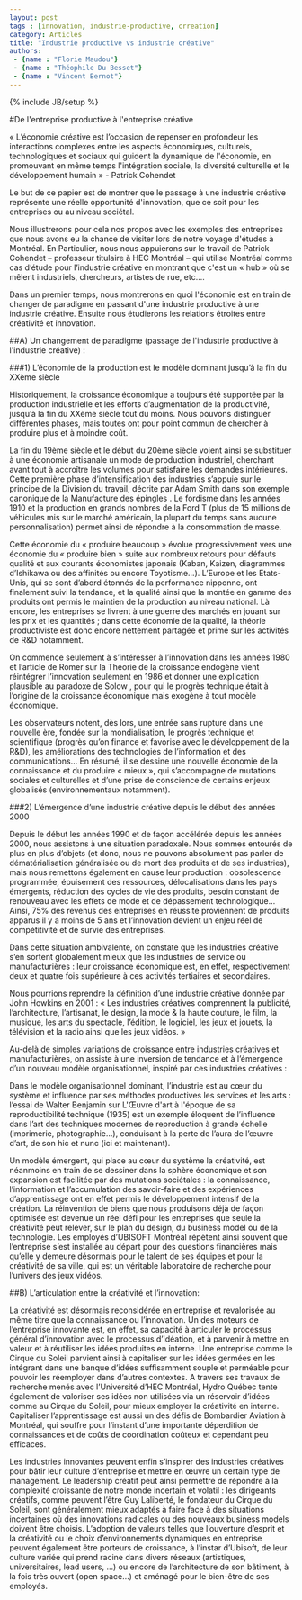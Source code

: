 ```yaml
---
layout: post
tags : [innovation, industrie-productive, crreation]
category: Articles
title: "Industrie productive vs industrie créative"
authors:
 - {name : "Florie Maudou"}
 - {name : "Théophile Du Besset"}
 - {name : "Vincent Bernot"}
---
```

{% include JB/setup %}

#De l'entreprise productive à l'entreprise créative 

« L’économie créative est l’occasion de repenser en profondeur les interactions complexes entre les aspects économiques, culturels, technologiques et sociaux qui guident la dynamique de l'économie, en promouvant en même temps l'intégration sociale, la diversité culturelle et le développement humain » - Patrick Cohendet

Le but de ce papier est de montrer que le passage à une industrie créative représente une réelle opportunité d'innovation, que ce soit pour les entreprises ou au niveau sociétal.

Nous illustrerons pour cela nos propos avec les exemples des entreprises que nous avons eu la chance de visiter lors de notre voyage d'études à Montréal. En Particulier, nous nous appuierons sur le travail de Patrick Cohendet – professeur titulaire à HEC Montréal – qui utilise Montréal comme cas d’étude pour l’industrie créative en montrant que c'est un « hub » où se mêlent industriels, chercheurs, artistes de rue, etc....

Dans un premier temps, nous montrerons en quoi l'économie est en train de changer de paradigme en passant d'une industrie productive à une industrie créative. Ensuite nous étudierons les relations étroites entre créativité et innovation.

##A) Un changement de paradigme (passage de l'industrie productive à l'industrie créative) : 

###1) L’économie de la production est le modèle dominant jusqu’à la fin du XXème siècle

Historiquement, la croissance économique a toujours été supportée par la production industrielle et les efforts d’augmentation de la productivité, jusqu’à la fin du XXème siècle tout du moins. Nous pouvons distinguer différentes phases, mais toutes ont pour point commun de chercher à produire plus et à moindre coût. 

La fin du 19ème siècle et le début du 20ème siècle voient ainsi se substituer à une économie artisanale un mode de production industriel, cherchant avant tout à accroître les volumes pour satisfaire les demandes intérieures. Cette première phase d’intensification des industries s’appuie sur le principe de la Division du travail, décrite par Adam Smith dans son exemple canonique de la Manufacture des épingles . Le fordisme dans les années 1910 et la production en grands nombres de la Ford T (plus de 15 millions de véhicules mis sur le marché américain, la plupart du temps sans aucune personnalisation) permet ainsi de répondre à la consommation de masse. 

Cette économie du « produire beaucoup » évolue progressivement vers une économie du « produire bien » suite aux nombreux retours pour défauts qualité et aux courants économistes japonais (Kaban, Kaizen, diagrammes d’Ishikawa ou des affinités ou encore Toyotisme…). L’Europe et les Etats-Unis, qui se sont d’abord étonnés de la performance nipponne, ont finalement suivi la tendance, et la qualité ainsi que la montée en gamme des produits ont permis le maintien de la production au niveau national. Là encore, les entreprises se livrent à une guerre des marchés en jouant sur les prix et les quantités ; dans cette économie de la qualité, la théorie productiviste est donc encore nettement partagée et prime sur les activités de R&D notamment. 

On commence seulement à s’intéresser à l’innovation dans les années 1980 et l’article de Romer sur la Théorie de la croissance endogène vient réintégrer l’innovation seulement en 1986 et donner une explication plausible au paradoxe de Solow , pour qui le progrès technique était à l’origine de la croissance économique mais exogène à tout modèle économique. 

Les observateurs notent, dès lors, une entrée sans rupture dans une nouvelle ère, fondée sur la mondialisation, le progrès technique et scientifique (progrès qu’on finance et favorise avec le développement de la R&D), les améliorations des technologies de l’information et des communications… En résumé, il se dessine une nouvelle économie de la connaissance et du produire « mieux », qui s’accompagne de mutations sociales et culturelles et d’une prise de conscience de certains enjeux globalisés (environnementaux notamment). 

###2) L’émergence d’une industrie créative depuis le début des années 2000

Depuis le début les années 1990 et de façon accélérée depuis les années 2000, nous assistons à une situation paradoxale. Nous sommes entourés de plus en plus d’objets (et donc, nous ne pouvons absolument pas parler de dématérialisation généralisée ou de mort des produits et de ses industries), mais nous remettons également en cause leur production : obsolescence programmée, épuisement des ressources, délocalisations dans les pays émergents, réduction des cycles de vie des produits, besoin constant de renouveau avec les effets de mode et de dépassement technologique… Ainsi, 75% des revenus des entreprises en réussite proviennent de produits apparus il y a moins de 5 ans et l’innovation devient un enjeu réel de compétitivité et de survie des entreprises. 

Dans cette situation ambivalente, on constate que les industries créative s’en sortent globalement mieux que les industries de service ou manufacturières : leur croissance économique est, en effet, respectivement deux et quatre fois supérieure à ces activités tertiaires et secondaires. 

Nous pourrions reprendre la définition d’une industrie créative donnée par John Howkins  en 2001 : « Les industries créatives comprennent la publicité, l’architecture, l’artisanat, le design, la mode & la haute couture, le film, la musique, les arts du spectacle, l’édition, le logiciel, les jeux et jouets, la télévision et la radio ainsi que les jeux vidéos. »

Au-delà de simples variations de croissance entre industries créatives et manufacturières, on assiste à une inversion de tendance et à l’émergence d’un nouveau modèle organisationnel, inspiré par ces industries créatives : 
   
Dans le modèle organisationnel dominant, l’industrie est au cœur du système et influence par ses méthodes productives les services et les arts : l’essai de Walter Benjamin sur L'Œuvre d'art à l'époque de sa reproductibilité technique (1935) est un exemple éloquent de l’influence dans l’art des techniques modernes de reproduction à grande échelle (imprimerie, photographie…), conduisant à la perte de l’aura de l’œuvre d’art, de son hic et nunc (ici et maintenant). 

Un modèle émergent, qui place au cœur du système la créativité, est néanmoins en train de se dessiner dans la sphère économique et son expansion est facilitée par des mutations sociétales : la connaissance, l’information et l’accumulation des savoir-faire et des expériences d’apprentissage ont en effet permis le développement intensif de la création. La réinvention de biens que nous produisons déjà de façon optimisée est devenue un réel défi pour les entreprises que seule la créativité peut relever, sur le plan du design, du business model ou de la technologie. Les employés d’UBISOFT Montréal répètent ainsi souvent que l’entreprise s’est installée au départ pour des questions financières mais qu’elle y demeure désormais pour le talent de ses équipes et pour la créativité de sa ville, qui est un véritable laboratoire de recherche pour l’univers des jeux vidéos. 

##B) L’articulation entre la créativité et l’innovation: 

La créativité est désormais reconsidérée en entreprise et revalorisée au même titre que la connaissance ou l’innovation. Un des moteurs de l’entreprise innovante est, en effet, sa capacité à articuler le processus général d’innovation avec le processus d’idéation, et à parvenir à mettre en valeur et à réutiliser les idées produites en interne. Une entreprise comme le Cirque du Soleil parvient ainsi à capitaliser sur les idées germées en les intégrant dans une banque d’idées suffisamment souple et perméable pour pouvoir les réemployer dans d’autres contextes. A travers ses travaux de recherche menés avec l’Université d’HEC Montréal, Hydro Québec tente également de valoriser ses idées non utilisées via un réservoir d’idées comme au Cirque du Soleil, pour mieux employer la créativité en interne. Capitaliser l’apprentissage est aussi un des défis de Bombardier Aviation à Montréal, qui souffre pour l’instant d’une importante déperdition de connaissances et de coûts de coordination coûteux et cependant peu efficaces. 

Les industries innovantes peuvent enfin s’inspirer des industries créatives pour bâtir leur culture d’entreprise et mettre en œuvre un certain type de management. Le leadership créatif peut ainsi permettre de répondre à la complexité croissante de notre monde incertain et volatil : les dirigeants créatifs, comme peuvent l’être Guy Laliberté, le fondateur du Cirque du Soleil, sont généralement mieux adaptés à faire face à des situations incertaines où des innovations radicales ou des nouveaux business models doivent être choisis. L’adoption de valeurs telles que l’ouverture d’esprit et la créativité ou le choix d’environnements dynamiques en entreprise peuvent également être porteurs de croissance, à l’instar d’Ubisoft, de leur culture variée qui prend racine dans divers réseaux (artistiques, universitaires, lead users, …) ou encore de l’architecture de son bâtiment, à la fois très ouvert (open space…) et aménagé pour le bien-être de ses employés. 








